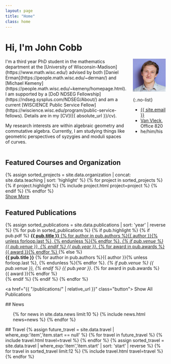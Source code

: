 ```yaml
---
layout: page
title: "Home"
class: home
---
```

<!-- Global site tag (gtag.js) - Google Analytics -->
<script async src="https://www.googletagmanager.com/gtag/js?id=UA-145239790-1"></script>
<script>
  window.dataLayer = window.dataLayer || [];
  function gtag(){dataLayer.push(arguments);}
  gtag('js', new Date());

  gtag('config', 'UA-145239790-1');
</script>


# Hi, I'm John Cobb

<div class="columns" markdown="1">

<div class="intro" markdown="1">
I'm a third year PhD student in the mathematics department at the [University of Wisconsin-Madison](https://www.math.wisc.edu/) advised by both [Daniel Erman](https://people.math.wisc.edu/~derman/) and [Michael Kemeny](https://people.math.wisc.edu/~kemeny/homepage.html). I am supported by a [DoD NDSEG Fellowship](https://ndseg.sysplus.com/NDSEG/About/) and am a current [WISCIENCE Public Service Fellow](https://wiscience.wisc.edu/program/public-service-fellows). Details are in my [CV]({{ absolute_url }}/cv).

My research interests are within algebraic geometry and commutative algebra. Currently, I am studying things like geometric perspectives of syzygies and moduli spaces of curves. 
</div>

<div class="me" markdown="1">
<picture>
  <source srcset='/images/john_purple.webp' type='image/webp' />
  <img
    src='/images/john_purple.jpg'
    alt='John Cobb'/>
</picture>

{:.no-list}
* <i class="fas fa-envelope-square"></i> <a href="mailto:{{ site.email }}">{{ site.email }}</a>
* <i class="fas fa-map-marker-alt"></i> <a href="https://www.google.com/maps/dir/?api=1&destination=Van+Vleck+Hall%2C+Madison%2C+WI">Van Vleck</a>, Office 820
* he/him/his
</div>
</div>
<!--- Put stuff here when ready -->


## Featured Courses and Organization

<div class="featured-projects">
  {% assign sorted_projects = site.data.organization | concat: site.data.teaching | sort: 'highlight' %}
  {% for project in sorted_projects %}
    {% if project.highlight %}
      {% include project.html project=project %}
    {% endif %}
  {% endfor %}
</div>
<a href="{{ "/teaching/" | relative_url }}" class="button">
  <i class="fas fa-chevron-circle-right"></i>
  Show More
</a>

## Featured Publications

<div class="featured-publications">
  {% assign sorted_publications = site.data.publications | sort: 'year' | reverse %}
  {% for pub in sorted_publications %}
    {% if pub.highlight %}
      {% if pub.pdf %}
        <a href="{{ pub.pdf }}" class="publication">
          <strong>{{ pub.title }}</strong>
          <span class="authors">{% for author in pub.authors %}{{ author }}{% unless forloop.last %}, {% endunless %}{% endfor %}</span>.
          <i>{% if pub.venue %} {{  pub.venue }}, {% endif %} {{ pub.year }}</i>.
          {% for award in pub.awards %}<br/><span class="award"><i class="fas fa-{% if award == "Best Paper Award" %}trophy{% else %}award{% endif %}" aria-hidden="true"></i> {{ award }}</span>{% endfor %}
        </a>
      {% else %}
        <div class="publication">
          <strong>{{ pub.title }}</strong>
          <span class="authors">{% for author in pub.authors %}{{ author }}{% unless forloop.last %}, {% endunless %}{% endfor %}</span>.
          <i>{% if pub.venue %} {{  pub.venue }}, {% endif %} {{ pub.year }}</i>.
          {% for award in pub.awards %}<br/><span class="award"><i class="fas fa-{% if award == "Best Paper Award" %}trophy{% else %}award{% endif %}" aria-hidden="true"></i> {{ award }}</span>{% endfor %}
        </div>
      {% endif %}
    {% endif %}
  {% endfor %}
</div>

<a href="{{ "/publications/" | relative_url }}" class="button">
  <i class="fas fa-chevron-circle-right"></i>
  Show All Publications
</a>

<div class="news-travel" markdown="1">

<div class="news" markdown="1">
## News

<ul>
{% for news in site.data.news limit:10 %}
  {% include news.html news=news %}
{% endfor %}
</ul>

</div>

<div class="travel" markdown="1">
## Travel

<table>
<tbody>
{% assign future_travel = site.data.travel | where_exp:'item','item.start == null' %}
{% for travel in future_travel %}
  {% include travel.html travel=travel %}
{% endfor %}
{% assign sorted_travel = site.data.travel | where_exp:'item','item.start' | sort: 'start' | reverse %}
{% for travel in sorted_travel limit:12 %}
  {% include travel.html travel=travel %}
{% endfor %}
</tbody>
</table>

</div>

</div>
